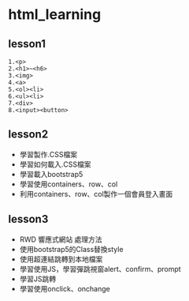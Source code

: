 # html_learning

## lesson1
```
1.<p>
2.<h1>~<h6>
3.<img>
4.<a>
5.<ol><li>
6.<ul><li>
7.<div>
8.<input><button>
```



## lesson2

- 學習製作.CSS檔案
- 學習如何載入.CSS檔案
- 學習載入bootstrap5
- 學習使用containers、row、col
- 利用containers、row、col製作一個會員登入畫面



## lesson3

- RWD 響應式網站 處理方法
- 使用bootstrap5的Class替換style
- 使用超連結跳轉到本地檔案
- 學習使用JS，學習彈跳視窗alert、confirm、prompt
- 學習JS跳轉
- 學習使用onclick、onchange
